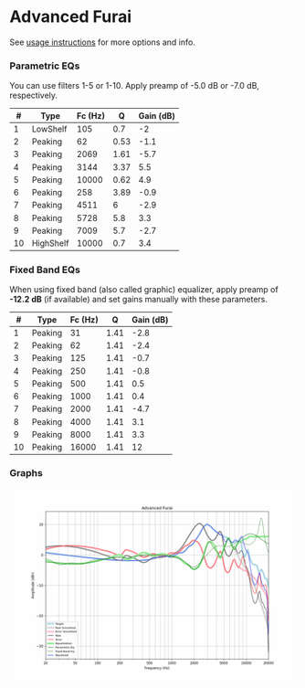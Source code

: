 # Advanced Furai
See [usage instructions](https://github.com/jaakkopasanen/AutoEq#usage) for more options and info.

### Parametric EQs
You can use filters 1-5 or 1-10. Apply preamp of -5.0 dB or -7.0 dB, respectively.

|   # | Type      |   Fc (Hz) |    Q |   Gain (dB) |
|-----|-----------|-----------|------|-------------|
|   1 | LowShelf  |       105 | 0.7  |        -2   |
|   2 | Peaking   |        62 | 0.53 |        -1.1 |
|   3 | Peaking   |      2069 | 1.61 |        -5.7 |
|   4 | Peaking   |      3144 | 3.37 |         5.5 |
|   5 | Peaking   |     10000 | 0.62 |         4.9 |
|   6 | Peaking   |       258 | 3.89 |        -0.9 |
|   7 | Peaking   |      4511 | 6    |        -2.9 |
|   8 | Peaking   |      5728 | 5.8  |         3.3 |
|   9 | Peaking   |      7009 | 5.7  |        -2.7 |
|  10 | HighShelf |     10000 | 0.7  |         3.4 |

### Fixed Band EQs
When using fixed band (also called graphic) equalizer, apply preamp of **-12.2 dB** (if available) and set gains manually with these parameters.

|   # | Type    |   Fc (Hz) |    Q |   Gain (dB) |
|-----|---------|-----------|------|-------------|
|   1 | Peaking |        31 | 1.41 |        -2.8 |
|   2 | Peaking |        62 | 1.41 |        -2.4 |
|   3 | Peaking |       125 | 1.41 |        -0.7 |
|   4 | Peaking |       250 | 1.41 |        -0.8 |
|   5 | Peaking |       500 | 1.41 |         0.5 |
|   6 | Peaking |      1000 | 1.41 |         0.4 |
|   7 | Peaking |      2000 | 1.41 |        -4.7 |
|   8 | Peaking |      4000 | 1.41 |         3.1 |
|   9 | Peaking |      8000 | 1.41 |         3.3 |
|  10 | Peaking |     16000 | 1.41 |        12   |

### Graphs
![](./Advanced%20Furai.png)
